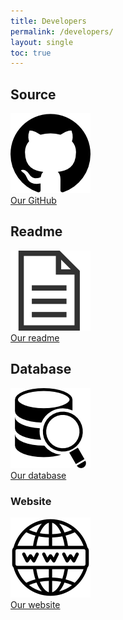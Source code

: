 ```yaml
---
title: Developers
permalink: /developers/
layout: single
toc: true
---
```


## Source
<img src="../assets/images/logo-github.png" alt="Github logo"><br>
<a href="https://github.com/InteraactionGroup/InterAACtionScene">Our GitHub</a>

## Readme
<img src="../assets/images/file-text.png" alt="File logo"><br>
<a href="https://github.com/InteraactionGroup/InterAACtionScene/blob/master/README.md">Our readme</a>

## Database
<img src="../assets/images/logo-bdd.png" alt="Database logo"><br>
<a href="https://github.com/InteraactionGroup/InterAACtionScene/blob/master/DATABASE-EN.md">Our database</a>

### Website
<img src="../assets/images/logo-website.png" alt="Website logo"><br>
<a href="https://github.com/InteraactionGroup/InterAACtionPlayer/blob/master/WEBSITE.md">Our website</a>
